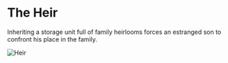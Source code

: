 # The Heir
Inheriting a storage unit full of family heirlooms forces an estranged son to confront his place in the family.


![Heir](https://github.com/arikrupnik/the-heir/blob/master/making-of/2018-03-08.location-scouting/IMG_7314.JPG)
